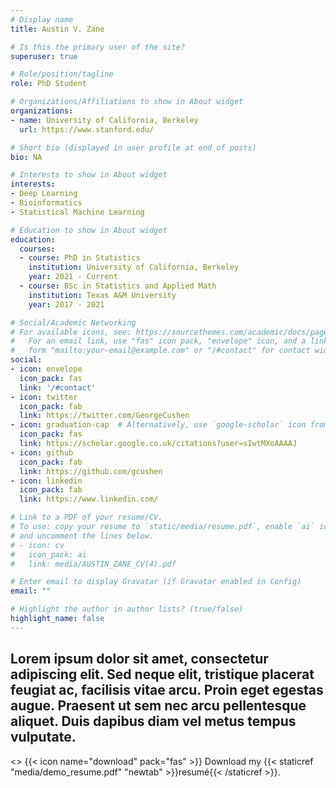 ```yaml
---
# Display name
title: Austin V. Zane

# Is this the primary user of the site?
superuser: true

# Role/position/tagline
role: PhD Student

# Organizations/Affiliations to show in About widget
organizations:
- name: University of California, Berkeley
  url: https://www.stanford.edu/

# Short bio (displayed in user profile at end of posts)
bio: NA

# Interests to show in About widget
interests:
- Deep Learning
- Bioinformatics
- Statistical Machine Learning

# Education to show in About widget
education:
  courses:
  - course: PhD in Statistics
    institution: University of California, Berkeley
    year: 2021 - Current
  - course: BSc in Statistics and Applied Math
    institution: Texas A&M University
    year: 2017 - 2021

# Social/Academic Networking
# For available icons, see: https://sourcethemes.com/academic/docs/page-builder/#icons
#   For an email link, use "fas" icon pack, "envelope" icon, and a link in the
#   form "mailto:your-email@example.com" or "/#contact" for contact widget.
social:
- icon: envelope
  icon_pack: fas
  link: '/#contact'
- icon: twitter
  icon_pack: fab
  link: https://twitter.com/GeorgeCushen
- icon: graduation-cap  # Alternatively, use `google-scholar` icon from `ai` icon pack
  icon_pack: fas
  link: https://scholar.google.co.uk/citations?user=sIwtMXoAAAAJ
- icon: github
  icon_pack: fab
  link: https://github.com/gcushen
- icon: linkedin
  icon_pack: fab
  link: https://www.linkedin.com/

# Link to a PDF of your resume/CV.
# To use: copy your resume to `static/media/resume.pdf`, enable `ai` icons in `params.toml`, 
# and uncomment the lines below.
# - icon: cv
#   icon_pack: ai
#   link: media/AUSTIN_ZANE_CV(4).pdf

# Enter email to display Gravatar (if Gravatar enabled in Config)
email: ""

# Highlight the author in author lists? (true/false)
highlight_name: false
---
```



Lorem ipsum dolor sit amet, consectetur adipiscing elit. Sed neque elit, tristique placerat feugiat ac, facilisis vitae arcu. Proin eget egestas augue. Praesent ut sem nec arcu pellentesque aliquet. Duis dapibus diam vel metus tempus vulputate.
---
<> {{< icon name="download" pack="fas" >}} Download my {{< staticref "media/demo_resume.pdf" "newtab" >}}resumé{{< /staticref >}}.
